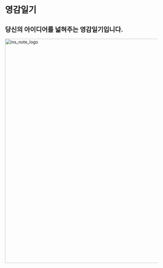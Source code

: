 # 영감일기
## 당신의 아이디어를 넓혀주는 영감일기입니다.

<img width="739" alt="ins_note_logo" src="https://user-images.githubusercontent.com/43375122/185776887-167beb2c-b306-4524-8f0f-7edf788b4701.png">
